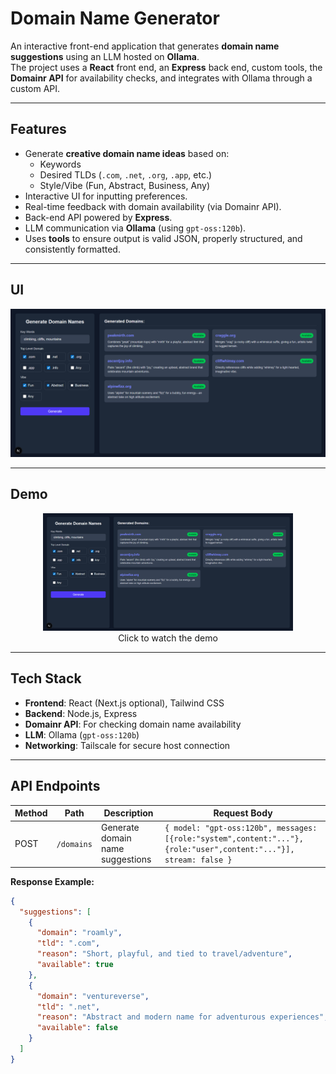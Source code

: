 # Domain Name Generator

An interactive front-end application that generates **domain name suggestions** using an LLM hosted on **Ollama**.  
The project uses a **React** front end, an **Express** back end, custom tools, the **Domainr API** for availability checks, and integrates with Ollama through a custom API.

---

## Features

- Generate **creative domain name ideas** based on:
  - Keywords
  - Desired TLDs (`.com`, `.net`, `.org`, `.app`, etc.)
  - Style/Vibe (Fun, Abstract, Business, Any)
- Interactive UI for inputting preferences.
- Real-time feedback with domain availability (via Domainr API).
- Back-end API powered by **Express**.
- LLM communication via **Ollama** (using `gpt-oss:120b`).
- Uses **tools** to ensure output is valid JSON, properly structured, and consistently formatted.

---

## UI

![App Screenshot](Design.png)

---

## Demo

<p align="center">
  <a href="https://www.youtube.com/watch?v=t0dYuo4V0DQ">
    <img src="Design.png" alt="App Screenshot" width="400"/>
  </a>
  <br>
  Click to watch the demo
</p>

---

## Tech Stack

- **Frontend**: React (Next.js optional), Tailwind CSS
- **Backend**: Node.js, Express
- **Domainr API**: For checking domain name availability
- **LLM**: Ollama (`gpt-oss:120b`)
- **Networking**: Tailscale for secure host connection

---

## API Endpoints

| Method | Path       | Description                      | Request Body                                                                                                       |
| ------ | ---------- | -------------------------------- | ------------------------------------------------------------------------------------------------------------------ |
| POST   | `/domains` | Generate domain name suggestions | `{ model: "gpt-oss:120b", messages: [{role:"system",content:"..."}, {role:"user",content:"..."}], stream: false }` |

**Response Example:**

```json
{
  "suggestions": [
    {
      "domain": "roamly",
      "tld": ".com",
      "reason": "Short, playful, and tied to travel/adventure",
      "available": true
    },
    {
      "domain": "ventureverse",
      "tld": ".net",
      "reason": "Abstract and modern name for adventurous experiences",
      "available": false
    }
  ]
}
```
